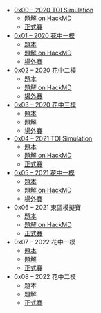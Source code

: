 -   [0x00 – 2020 TOI Simulation](https://codeforces.com/group/GG44hyrVLY/contest/271250)
    -   [題解 on HackMD](https://hackmd.io/@SorahISA/0x00_editorial)
    -   [正式賽](https://sorahisa-rank.github.io/0x00/0x00/ranking/)
-   [0x01 – 2020 花中一模](https://codeforces.com/group/GG44hyrVLY/contest/297533)
    -   [題本](https://sorahisa-rank.github.io/0x00/0x01/problems.pdf)
    -   [題解 on HackMD](https://hackmd.io/@SorahISA/0x01_editorial)
    -   [場外賽](https://sorahisa-rank.github.io/0x00/0x01/ranking/)
-   [0x02 – 2020 花中二模](https://codeforces.com/group/GG44hyrVLY/contest/298479)
    -   [題本](https://sorahisa-rank.github.io/0x00/0x02/problems.pdf)
    -   [題解 on HackMD](https://hackmd.io/@SorahISA/0x02_editorial)
    -   [場外賽](https://sorahisa-rank.github.io/0x00/0x02/ranking/)
-   [0x03 – 2020 花中三模](https://codeforces.com/group/GG44hyrVLY/contest/301661)
    -   [題本](https://sorahisa-rank.github.io/0x00/0x03/problems.pdf)
    -   題解
    -   [場外賽](https://sorahisa-rank.github.io/0x00/0x03/ranking/)
-   [0x04 – 2021 TOI Simulation](https://codeforces.com/group/GG44hyrVLY/contest/316970)
    -   [題本](https://sorahisa-rank.github.io/0x00/0x04/problems.pdf)
    -   [題解 on HackMD](https://hackmd.io/@SorahISA/0x04_editorial)
    -   [正式賽](https://sorahisa-rank.github.io/0x00/0x04/ranking/)
-   [0x05 – 2021 花中一模](https://codeforces.com/group/GG44hyrVLY/contest/348662)
    -   [題本](https://sorahisa-rank.github.io/0x00/0x05/problems.pdf)
    -   [題解 on HackMD](https://hackmd.io/@SorahISA/0x05_editorial)
    -   [場外賽](https://sorahisa-rank.github.io/0x00/0x05/ranking/)
-   0x06 – 2021 東區模擬賽
    -   [題本](https://sorahisa-rank.github.io/0x00/0x06/problems.pdf)
    -   [題解 on HackMD](https://hackmd.io/@SorahISA/0x06_editorial)
    -   [正式賽](https://sorahisa-rank.github.io/0x00/0x06/ranking/)
-   0x07 – 2022 花中一模
    -   [題本](https://sorahisa-rank.github.io/0x00/0x07/problems.pdf)
    -   [題解](https://sorahisa-rank.github.io/0x00/0x07/editorial.pdf)
    -   [正式賽](https://sorahisa-rank.github.io/0x00/0x07/ranking/)
-   0x08 – 2022 花中二模
    -   題本 <!-- (https://sorahisa-rank.github.io/0x00/0x08/problems.pdf) -->
    -   題解 <!-- (https://sorahisa-rank.github.io/0x00/0x08/editorial.pdf) -->
    -   [正式賽](https://sorahisa-rank.github.io/0x00/0x08/ranking/)